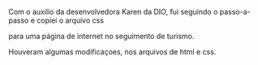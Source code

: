 Com o auxilio da desenvolvedora Karen da DIO, fui seguindo o passo-a-passo e copiei o arquivo css

para uma página de internet no seguimento de turismo.

Houveram algumas modificaçoes, nos arquivos de html e css.

   
